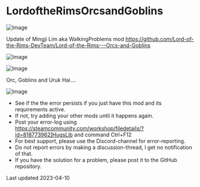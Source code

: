 # LordoftheRimsOrcsandGoblins


![Image](https://i.imgur.com/buuPQel.png)

Update of Mingji Lim aka WalkingProblems mod
https://github.com/Lord-of-the-Rims-DevTeam/Lord-of-the-Rims---Orcs-and-Goblins

![Image](https://i.imgur.com/pufA0kM.png)

	
![Image](https://i.imgur.com/Z4GOv8H.png)

Orc, Goblins and Uruk Hai....

![Image](https://i.imgur.com/PwoNOj4.png)



-  See if the the error persists if you just have this mod and its requirements active.
-  If not, try adding your other mods until it happens again.
-  Post your error-log using https://steamcommunity.com/workshop/filedetails/?id=818773962]HugsLib and command Ctrl+F12
-  For best support, please use the Discord-channel for error-reporting.
-  Do not report errors by making a discussion-thread, I get no notification of that.
-  If you have the solution for a problem, please post it to the GitHub repository.



Last updated 2023-04-10
